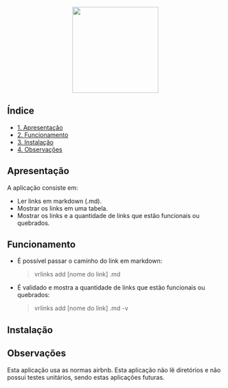 <p align="center">
<img src="https://media.giphy.com/media/l4FGs5dbisGxm5b9e/giphy.gif" width="200" heigth="200"> 
</p>

## Índice

* [1. Apresentação](#1-apresentacao)
* [2. Funcionamento](#2-funcionamento)
* [3. Instalação](#3.instalacao)
* [4. Observações](#observacoes)

## Apresentação
A aplicação consiste em: 
* Ler links em markdown (.md).
* Mostrar os links em uma tabela.
* Mostrar os links e a quantidade de links que estão funcionais ou quebrados.

## Funcionamento
* É possível passar o caminho do link em markdown: 
  > vrlinks add [nome do link] .md

* É validado e mostra a quantidade de links que estão funcionais ou quebrados:
  > vrlinks add [nome do link] .md -v

## Instalação


## Observações
Esta aplicação usa as normas airbnb. Esta aplicação não lê diretórios e não possui testes unitários, sendo estas aplicações futuras. 
    
